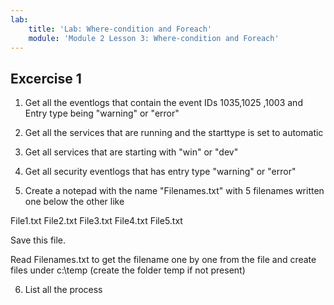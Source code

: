 ```yaml
---
lab:
    title: 'Lab: Where-condition and Foreach' 
    module: 'Module 2 Lesson 3: Where-condition and Foreach'
--- 
```


## Excercise 1 

1. Get all the eventlogs that contain the event IDs 1035,1025 ,1003 and Entry type being "warning" or "error" 



2. Get all the services that are running and the starttype is set to automatic 

3. Get all services that are starting with "win" or "dev" 


4. Get all security eventlogs that has entry type "warning" or "error"


5. Create a notepad with the name "Filenames.txt" with 5 filenames written one below the other like 

File1.txt
File2.txt
File3.txt
File4.txt
File5.txt


Save this file. 

Read Filenames.txt to get the filename one by one from the file and create files under c:\temp (create the folder temp if not present) 

6. List all the process 

